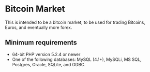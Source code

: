 # Bitcoin Market #

This is intended to be a bitcoin market, to be used for trading Bitcoins, Euros, and eventually more forex.

## Minimum requirements ##

* 64-bit PHP version 5.2.4 or newer
* One of the following databases: MySQL (4.1+), MySQLi, MS SQL, Postgres, Oracle, SQLite, and ODBC.